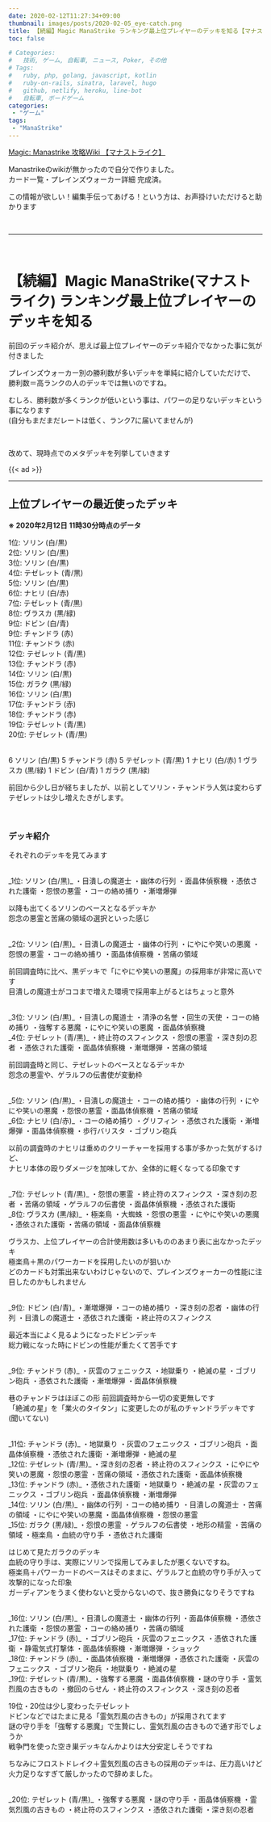 ```yaml
---
date: 2020-02-12T11:27:34+09:00
thumbnail: images/posts/2020-02-05_eye-catch.png
title: 【続編】Magic ManaStrike ランキング最上位プレイヤーのデッキを知る【マナストライク】
toc: false

# Categories:
#   技術, ゲーム, 自転車, ニュース, Poker, その他
# Tags:
#   ruby, php, golang, javascript, kotlin
#   ruby-on-rails, sinatra, laravel, hugo
#   github, netlify, heroku, line-bot
#   自転車, ボードゲーム
categories:
 - "ゲーム"
tags:
 - "ManaStrike"
---
```

[Magic: Manastrike 攻略Wiki 【マナストライク】](http://manastrike.xyz/)

Manastrikeのwikiが無かったので自分で作りました。  
カード一覧・プレインズウォーカー詳細 完成済。

この情報が欲しい！編集手伝ってあげる！という方は、お声掛けいただけると助かります

<br>

* * *

<br>

# 【続編】Magic ManaStrike(マナストライク) ランキング最上位プレイヤーのデッキを知る

前回のデッキ紹介が、思えば最上位プレイヤーのデッキ紹介でなかった事に気が付きました

プレインズウォーカー別の勝利数が多いデッキを単純に紹介していただけで、  
勝利数＝高ランクの人のデッキでは無いのですね。  

むしろ、勝利数が多くランクが低いという事は、パワーの足りないデッキという事になります  
(自分もまだまだレートは低く、ランク7に届いてませんが)

<br>

改めて、現時点でのメタデッキを列挙していきます

{{< ad >}}

* * *

## 上位プレイヤーの最近使ったデッキ

__※ 2020年2月12日 11時30分時点のデータ__

1位: ソリン (白/黒)  
2位: ソリン (白/黒)  
3位: ソリン (白/黒)  
4位: テゼレット (青/黒)  
5位: ソリン (白/黒)  
6位: ナヒリ (白/赤)  
7位: テゼレット (青/黒)  
8位: ヴラスカ (黒/緑)  
9位: ドビン (白/青)  
9位: チャンドラ (赤)  
11位: チャンドラ (赤)  
12位: テゼレット (青/黒)  
13位: チャンドラ (赤)  
14位: ソリン (白/黒)  
15位: ガラク (黒/緑)  
16位: ソリン (白/黒)  
17位: チャンドラ (赤)  
18位: チャンドラ (赤)  
19位: テゼレット (青/黒)  
20位: テゼレット (青/黒)  

<br>
6 ソリン (白/黒)  
5 チャンドラ (赤)  
5 テゼレット (青/黒)  
1 ナヒリ (白/赤)
1 ヴラスカ (黒/緑)  
1 ドビン (白/青)  
1 ガラク (黒/緑)  

前回から少し日が経ちましたが、以前としてソリン・チャンドラ人気は変わらず  
テゼレットは少し増えたきがします。  

<br>

### デッキ紹介

それぞれのデッキを見てみます

<br>
_1位: ソリン (白/黒)_  
・目潰しの魔道士  
・幽体の行列  
・面晶体偵察機  
・憑依された護衛  
・怨恨の悪霊  
・コーの絡め捕り  
・漸増爆弾  

以降も出てくるソリンのベースとなるデッキか  
怨念の悪霊と苦痛の領域の選択といった感じ  

<br>
_2位: ソリン (白/黒)_  
・目潰しの魔道士  
・幽体の行列  
・にやにや笑いの悪魔  
・怨恨の悪霊  
・コーの絡め捕り  
・面晶体偵察機  
・苦痛の領域  

前回調査時に比べ、黒デッキで「にやにや笑いの悪魔」の採用率が非常に高いです  
目潰しの魔道士がココまで増えた環境で採用率上がるとはちょっと意外  

<br>
_3位: ソリン (白/黒)_  
・目潰しの魔道士  
・清浄の名誉  
・回生の天使  
・コーの絡め捕り  
・強奪する悪魔  
・にやにや笑いの悪魔  
・面晶体偵察機  

<br>
_4位: テゼレット (青/黒)_  
・終止符のスフィンクス  
・怨恨の悪霊  
・深き刻の忍者  
・憑依された護衛  
・面晶体偵察機  
・漸増爆弾  
・苦痛の領域  

前回調査時と同じ、テゼレットのベースとなるデッキか  
怨念の悪霊や、ゲラルフの伝書使が変動枠

<br>
_5位: ソリン (白/黒)_  
・目潰しの魔道士  
・コーの絡め捕り  
・幽体の行列  
・にやにや笑いの悪魔  
・怨恨の悪霊  
・面晶体偵察機  
・苦痛の領域  

<br>
_6位: ナヒリ (白/赤)_  
・コーの絡め捕り  
・グリフィン  
・憑依された護衛  
・漸増爆弾  
・面晶体偵察機  
・歩行バリスタ  
・ゴブリン砲兵  

以前の調査時のナヒリは重めのクリーチャーを採用する事が多かった気がするけど、  
ナヒリ本体の殴りダメージを加味してか、全体的に軽くなってる印象です

<br>
_7位: テゼレット (青/黒)_  
・怨恨の悪霊  
・終止符のスフィンクス  
・深き刻の忍者  
・苦痛の領域  
・ゲラルフの伝書使  
・面晶体偵察機  
・憑依された護衛  

<br>
_8位: ヴラスカ (黒/緑)_  
・極楽鳥  
・大蜘蛛  
・怨恨の悪霊  
・にやにや笑いの悪魔  
・憑依された護衛  
・苦痛の領域  
・面晶体偵察機  

ヴラスカ、上位プレイヤーの合計使用数は多いもののあまり表に出なかったデッキ  
極楽鳥＋黒のパワーカードを採用したいのが狙いか  
どのカードも対策出来ないわけじゃないので、プレインズウォーカーの性能に注目したのかもしれません

<br>
_9位: ドビン (白/青)_  
・漸増爆弾  
・コーの絡め捕り  
・深き刻の忍者  
・幽体の行列  
・目潰しの魔道士  
・憑依された護衛  
・終止符のスフィンクス  

最近本当によく見るようになったドビンデッキ  
総力戦になった時にドビンの性能が重たくて苦手です  

<br>
_9位: チャンドラ (赤)_  
・灰雲のフェニックス  
・地獄乗り  
・絶滅の星  
・ゴブリン砲兵  
・憑依された護衛  
・漸増爆弾  
・面晶体偵察機  

巷のチャンドラはほぼこの形  前回調査時から一切の変更無しです  
「絶滅の星」を「業火のタイタン」に変更したのが私のチャンドラデッキです(聞いてない)

<br>
_11位: チャンドラ (赤)_  
・地獄乗り  
・灰雲のフェニックス  
・ゴブリン砲兵  
・面晶体偵察機  
・憑依された護衛  
・漸増爆弾  
・絶滅の星  

<br>
_12位: テゼレット (青/黒)_  
・深き刻の忍者  
・終止符のスフィンクス  
・にやにや笑いの悪魔  
・怨恨の悪霊  
・苦痛の領域  
・憑依された護衛  
・面晶体偵察機  

<br>
_13位: チャンドラ (赤)_  
・憑依された護衛  
・地獄乗り  
・絶滅の星  
・灰雲のフェニックス  
・ゴブリン砲兵  
・面晶体偵察機  
・漸増爆弾  

<br>
_14位: ソリン (白/黒)_  
・幽体の行列  
・コーの絡め捕り  
・目潰しの魔道士  
・苦痛の領域  
・にやにや笑いの悪魔  
・面晶体偵察機  
・怨恨の悪霊  

<br>
_15位: ガラク (黒/緑)_  
・怨恨の悪霊  
・ゲラルフの伝書使  
・地形の精霊  
・苦痛の領域  
・極楽鳥  
・血統の守り手  
・憑依された護衛  

はじめて見たガラクのデッキ  
血統の守り手は、実際にソリンで採用してみましたが悪くないですね。  
極楽鳥＋パワーカードのベースはそのままに、ゲラルフと血統の守り手が入って攻撃的になった印象  
ガーディアンをうまく使わないと受からないので、抜き勝負になりそうですね  

<br>
_16位: ソリン (白/黒)_  
・目潰しの魔道士  
・幽体の行列  
・面晶体偵察機  
・憑依された護衛  
・怨恨の悪霊  
・コーの絡め捕り  
・苦痛の領域  

<br>
_17位: チャンドラ (赤)_  
・ゴブリン砲兵  
・灰雲のフェニックス  
・憑依された護衛  
・静電気式打撃体  
・面晶体偵察機  
・漸増爆弾  
・ショック  

<br>
_18位: チャンドラ (赤)_  
・面晶体偵察機  
・漸増爆弾  
・憑依された護衛  
・灰雲のフェニックス  
・ゴブリン砲兵  
・地獄乗り  
・絶滅の星  

<br>
_19位: テゼレット (青/黒)_  
・強奪する悪魔  
・面晶体偵察機  
・謎の守り手  
・霊気烈風の古きもの  
・撤回のらせん  
・終止符のスフィンクス  
・深き刻の忍者  

19位・20位は少し変わったテゼレット  
ドビンなどではたまに見る「霊気烈風の古きもの」が採用されてます  
謎の守り手を「強奪する悪魔」で生贄にし、霊気烈風の古きもので通す形でしょうか  
戦争門を使った空き巣デッキなんかよりは大分安定しそうですね  

ちなみにフロストドレイク＋霊気烈風の古きもの採用のデッキは、圧力高いけど火力足りなすぎて厳しかったので辞めました。

<br>
_20位: テゼレット (青/黒)_  
・強奪する悪魔  
・謎の守り手  
・面晶体偵察機  
・霊気烈風の古きもの  
・終止符のスフィンクス  
・憑依された護衛  
・深き刻の忍者  

